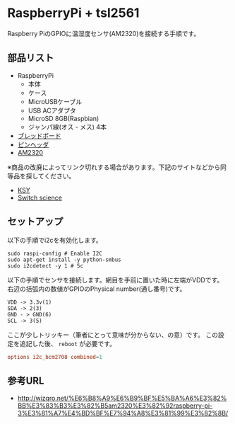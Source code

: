 # RaspberryPi + tsl2561
Raspberry PiのGPIOに温湿度センサ(AM2320)を接続する手順です。

## 部品リスト
- RaspberryPi
  - 本体
  - ケース
  - MicroUSBケーブル
  - USB ACアダプタ
  - MicroSD 8GB(Raspbian)
  - ジャンパ線(オス - メス) 4本
- [ブレッドボード](https://www.switch-science.com/catalog/2282/)
- [ピンヘッダ](https://www.switch-science.com/catalog/92/)
- [AM2320](http://akizukidenshi.com/catalog/g/gM-08663/)

※商品の改廃によってリンク切れする場合があります。下記のサイトなどから同等品を探してください。

- [KSY](https://raspberry-pi.ksyic.com/)
- [Switch science](https://www.switch-science.com/)

## セットアップ
以下の手順でi2cを有効化します。

```
sudo raspi-config # Enable I2C
sudo apt-get install -y python-smbus
sudo i2cdetect -y 1 # 5c
```

以下の手順でセンサを接続します。網目を手前に置いた時に左端がVDDです。
右辺の括弧内の数値がGPIOのPhysical number(通し番号)です。

```
VDD -> 3.3v(1)
SDA -> 2(3)
GND - > GND(6)
SCL -> 3(5)
```

ここが少しトリッキー（筆者にとって意味が分からない、の意）です。
この設定を追記した後、 `reboot` が必要です。

``` /etc/modprobe.d/i2c.conf
options i2c_bcm2708 combined=1
```


## 参考URL

- <http://wizqro.net/%E6%B8%A9%E6%B9%BF%E5%BA%A6%E3%82%BB%E3%83%B3%E3%82%B5am2320%E3%82%92raspberry-pi-3%E3%81%A7%E4%BD%BF%E7%94%A8%E3%81%99%E3%82%8B/>
